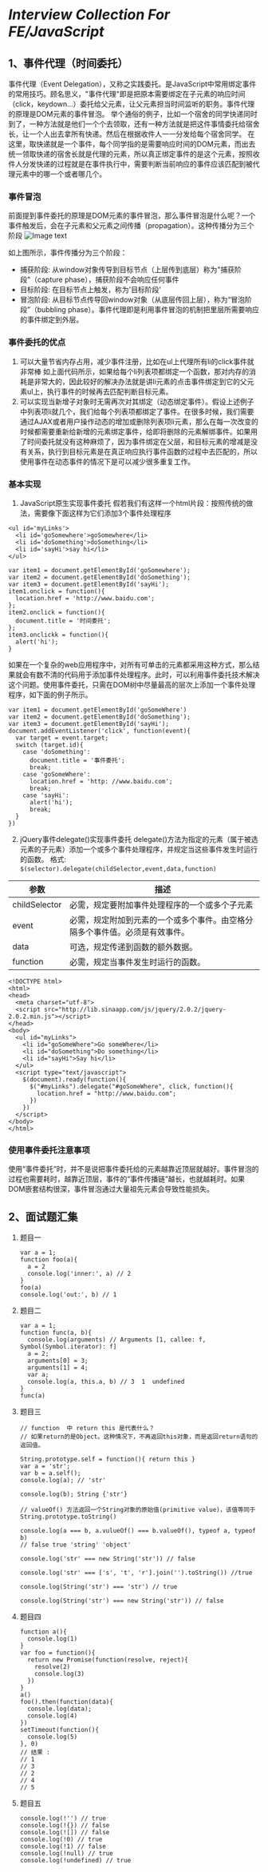 # *Interview Collection For FE/JavaScript*

## 1、事件代理（时间委托）
事件代理（Event Delegation），又称之实践委托。是JavaScript中常用绑定事件的常用技巧。顾名思义，"事件代理"即是把原本需要绑定在子元素的响应时间（click，keydown...）委托给父元素，让父元素担当时间监听的职务。事件代理的原理是DOM元素的事件冒泡。
举个通俗的例子，比如一个宿舍的同学快递同时到了，一种方法就是他们一个个去领取，还有一种方法就是把这件事情委托给宿舍长，让一个人出去拿所有快递。然后在根据收件人一一分发给每个宿舍同学。
在这里，取快递就是一个事件，每个同学指的是需要响应时间的DOM元素，而出去统一领取快递的宿舍长就是代理的元素，所以真正绑定事件的是这个元素，按照收件人分发快递的过程就是在事件执行中，需要判断当前响应的事件应该匹配到被代理元素中的哪一个或者哪几个。

### 事件冒泡
前面提到事件委托的原理是DOM元素的事件冒泡，那么事件冒泡是什么呢？一个事件触发后，会在子元素和父元素之间传播（propagation）。这种传播分为三个阶段
![Image text](https://img-blog.csdnimg.cn/2019011111581623.jpg)

如上图所示，事件传播分为三个阶段：
* 捕获阶段: 从window对象传导到目标节点（上层传到底层）称为"捕获阶段"（capture phase），捕获阶段不会响应任何事件
* 目标阶段: 在目标节点上触发，称为'目标阶段'
* 冒泡阶段: 从目标节点传导回window对象（从底层传回上层），称为“冒泡阶段”（bubbling phase）。事件代理即是利用事件冒泡的机制把里层所需要响应的事件绑定到外层。

### 事件委托的优点
1. 可以大量节省内存占用，减少事件注册，比如在ul上代理所有li的click事件就非常棒
如上面代码所示，如果给每个li列表项都绑定一个函数，那对内存的消耗是非常大的，因此较好的解决办法就是讲li元素的点击事件绑定到它的父元素ul上，执行事件的时候再去匹配判断目标元素。
2. 可以实现当新增子对象时无需再次对其绑定（动态绑定事件）。假设上述例子中列表项li就几个，我们给每个列表项都绑定了事件。在很多时候，我们需要通过AJAX或者用户操作动态的增加或删除列表项li元素，那么在每一次改变的时候都需要重新给新增的元素绑定事件，给即将删除的元素解绑事件。如果用了时间委托就没有这种麻烦了，因为事件绑定在父层，和目标元素的增减是没有关系，执行到目标元素是在真正响应执行事件函数的过程中去匹配的，所以使用事件在动态事件的情况下是可以减少很多重复工作。

### 基本实现
1. JavaScript原生实现事件委托
假若我们有这样一个html片段：按照传统的做法，需要像下面这样为它们添加3个事件处理程序

```
<ul id='myLinks'>
  <li id='goSomewhere'>goSomewhere</li>
  <li id='doSomething'>doSomething</li>
  <li id='sayHi'>say hi</li>
</ul>

var item1 = document.getElementById('goSomewhere');
var item2 = document.getElementById('doSomething');
var item3 = document.getElementById('sayHi');
item1.onclick = function(){
  location.href = 'http://www.baidu.com';
};
item2.onclick = function(){
  document.title = '时间委托';
};
item3.onclickk = function(){
  alert('hi');
}
```

如果在一个复杂的web应用程序中，对所有可单击的元素都采用这种方式，那么结果就会有数不清的代码用于添加事件处理程序。此时，可以利用事件委托技术解决这个问题。使用事件委托，只需在DOM树中尽量最高的层次上添加一个事件处理程序，如下面的例子所示。

```
var item1 = document.getElementById('goSomeWhere')
var item2 = document.getElementById('doSomething');
var item3 = document.getElementById('sayHi');
document.addEventListener('click', function(event){
  var target = event.target;
  switch (target.id){
    case 'doSomething':
      document.title = '事件委托';
      break;
    case 'goSomeWhere':
      location.href = 'http: //www.baidu.com';
      break;
    case 'sayHi':
      alert('hi');
      break;
  }
})
```

2. jQuery事件delegate()实现事件委托
delegate()方法为指定的元素（属于被选元素的子元素）添加一个或多个事件处理程序，并规定当这些事件发生时运行的函数。
格式: `$(selector).delegate(childSelector,event,data,function)`

参数|描述
----|----
childSelector|必需，规定要附加事件处理程序的一个或多个子元素
event|必需，规定附加到元素的一个或多个事件。由空格分隔多个事件值。必须是有效事件。
data|可选，规定传递到函数的额外数据。
function|必需，规定当事件发生时运行的函数。

```
<!DOCTYPE html>
<html>
<head>
  <meta charset="utf-8">
  <script src="http://lib.sinaapp.com/js/jquery/2.0.2/jquery-2.0.2.min.js"></script>
</head>
<body>
  <ul id="myLinks">
    <li id="goSomeWhere">Go someWhere</li>
    <li id="doSomething">Do something</li>
    <li id="sayHi">Say hi</li>
  </ul>
  <script type="text/javascript">
    $(document).ready(function(){
      $("#myLinks").delegate("#goSomeWhere", click, function(){
        location.href = "http://www.baidu.com";
      })
    })
  </script>
</body>
</html>
```

### 使用事件委托注意事项
使用“事件委托”时，并不是说把事件委托给的元素越靠近顶层就越好。事件冒泡的过程也需要耗时，越靠近顶层，事件的“事件传播链”越长，也就越耗时。如果DOM嵌套结构很深，事件冒泡通过大量祖先元素会导致性能损失。

## 2、面试题汇集
1. 题目一
    
    ```
    var a = 1;
    function foo(a){
      a = 2
      console.log('inner:', a) // 2
    }
    foo(a)
    console.log('out:', b) // 1
    ```

2. 题目二
    
    ```
    var a = 1;
    function func(a, b){
      console.log(arguments) // Arguments [1, callee: f, Symbol(Symbol.iterator): f]
      a = 2;
      arguments[0] = 3;
      arguments[1] = 4;
      var a;
      console.log(a, this.a, b) // 3  1  undefined
    }
    func(a)
    ```

3. 题目三

    ```
    // function  中 return this 是代表什么？
    // 如果return的是Object。这种情况下，不再返回this对象，而是返回return语句的返回值。

    String.prototype.self = function(){ return this }
    var a = 'str';
    var b = a.self();
    console.log(a); // 'str'
    
    console.log(b); String {'str'}
    
    // valueOf() 方法返回一个String对象的原始值(primitive value)，该值等同于String.prototype.toString()
    
    console.log(a === b, a.vulueOf() === b.valueOf(), typeof a, typeof b) 
    // false true 'string' 'object'

    console.log('str' === new String('str')) // false

    console.log('str' === ['s', 't', 'r'].join('').toString()) //true

    console.log(String('str') === 'str') // true

    console.log(String('str') === new String('str')) // false

    ```

4. 题目四
    
    ```
    function a(){
      console.log(1)
    }
    var foo = function(){
      return new Promise(function(resolve, reject){
        resolve(2)
        console.log(3)
      })
    }
    a()
    foo().then(function(data){
      console.log(data);
      console.log(4)
    })
    setTimeout(function(){
      console.log(5)
    }, 0)
    // 结果 :
    // 1
    // 3
    // 2
    // 4
    // 5
    ```

5. 题目五
    ```
    console.log(!'') // true
    console.log(!{}) // false
    console.log(![]) // false
    console.log(!0) // true
    console.log(!1) // false
    console.log(!null) // true
    console.log(!undefined) // true
    ```
